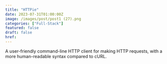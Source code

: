 ```yaml
---
title: "HTTPie"
date: 2023-07-31T01:00:00Z
image: /images/post/post1 (27).png
categories: ["Full-Stack"]
featured: false
draft: false
href: 
---
```

A user-friendly command-line HTTP client for making HTTP requests, with a more human-readable syntax compared to cURL.
